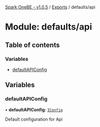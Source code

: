 [Spark OneBE - v1.0.5](../README.md) / [Exports](../modules.md) / defaults/api

# Module: defaults/api

## Table of contents

### Variables

- [defaultAPIConfig](defaults_api.md#defaultapiconfig)

## Variables

### defaultAPIConfig

• **defaultAPIConfig**: [`IConfig`](../interfaces/System_IConfig.IConfig.md)

Default configuration for Api
